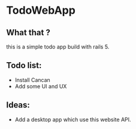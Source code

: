# TodoWebApp

## What that ?

this is a simple todo app build with rails 5.

## Todo list:
  * Install Cancan
  * Add some UI and UX

## Ideas:
  * Add a desktop app which use this website API.
